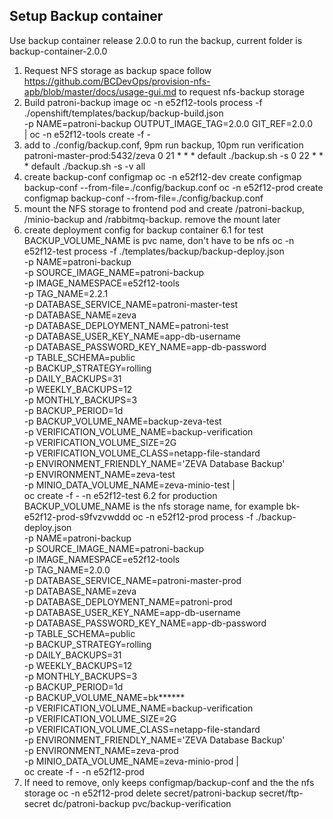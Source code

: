 ## Setup Backup container
Use backup container release 2.0.0 to run the backup, current folder is backup-container-2.0.0
1. Request NFS storage as backup space
follow https://github.com/BCDevOps/provision-nfs-apb/blob/master/docs/usage-gui.md to request nfs-backup storage
2. Build patroni-backup image
oc -n e52f12-tools process -f ./openshift/templates/backup/backup-build.json \
-p NAME=patroni-backup OUTPUT_IMAGE_TAG=2.0.0 GIT_REF=2.0.0 \
| oc -n e52f12-tools create -f -
3. add to ./config/backup.conf, 9pm run backup, 10pm run verification
patroni-master-prod:5432/zeva
0 21 * * * default ./backup.sh -s
0 22 * * * default ./backup.sh -s -v all
4. create backup-conf configmap
oc -n e52f12-dev create configmap backup-conf --from-file=./config/backup.conf
oc -n e52f12-prod create configmap backup-conf --from-file=./config/backup.conf
5. mount the NFS storage to frontend pod and create /patroni-backup, /minio-backup and /rabbitmq-backup. remove the mount later
6. create deployment config for backup container
6.1 for test
BACKUP_VOLUME_NAME is pvc name, don't have to be nfs
oc -n e52f12-test process -f ./templates/backup/backup-deploy.json \
  -p NAME=patroni-backup \
  -p SOURCE_IMAGE_NAME=patroni-backup \
  -p IMAGE_NAMESPACE=e52f12-tools \
  -p TAG_NAME=2.2.1 \
  -p DATABASE_SERVICE_NAME=patroni-master-test \
  -p DATABASE_NAME=zeva \
  -p DATABASE_DEPLOYMENT_NAME=patroni-test \
  -p DATABASE_USER_KEY_NAME=app-db-username \
  -p DATABASE_PASSWORD_KEY_NAME=app-db-password \
  -p TABLE_SCHEMA=public \
  -p BACKUP_STRATEGY=rolling \
  -p DAILY_BACKUPS=31 \
  -p WEEKLY_BACKUPS=12 \
  -p MONTHLY_BACKUPS=3 \
  -p BACKUP_PERIOD=1d \
  -p BACKUP_VOLUME_NAME=backup-zeva-test \
  -p VERIFICATION_VOLUME_NAME=backup-verification \
  -p VERIFICATION_VOLUME_SIZE=2G \
  -p VERIFICATION_VOLUME_CLASS=netapp-file-standard \
  -p ENVIRONMENT_FRIENDLY_NAME='ZEVA Database Backup' \
  -p ENVIRONMENT_NAME=zeva-test \
  -p MINIO_DATA_VOLUME_NAME=zeva-minio-test | \
  oc create -f - -n e52f12-test
6.2 for production
BACKUP_VOLUME_NAME is the nfs storage name, for example bk-e52f12-prod-s9fvzvwddd
oc -n e52f12-prod process -f ./backup-deploy.json \
  -p NAME=patroni-backup \
  -p SOURCE_IMAGE_NAME=patroni-backup \
  -p IMAGE_NAMESPACE=e52f12-tools \
  -p TAG_NAME=2.0.0 \
  -p DATABASE_SERVICE_NAME=patroni-master-prod \
  -p DATABASE_NAME=zeva \
  -p DATABASE_DEPLOYMENT_NAME=patroni-prod \
  -p DATABASE_USER_KEY_NAME=app-db-username \
  -p DATABASE_PASSWORD_KEY_NAME=app-db-password \
  -p TABLE_SCHEMA=public \
  -p BACKUP_STRATEGY=rolling \
  -p DAILY_BACKUPS=31 \
  -p WEEKLY_BACKUPS=12 \
  -p MONTHLY_BACKUPS=3 \
  -p BACKUP_PERIOD=1d \
  -p BACKUP_VOLUME_NAME=bk****** \
  -p VERIFICATION_VOLUME_NAME=backup-verification \
  -p VERIFICATION_VOLUME_SIZE=2G \
  -p VERIFICATION_VOLUME_CLASS=netapp-file-standard \
  -p ENVIRONMENT_FRIENDLY_NAME='ZEVA Database Backup' \
  -p ENVIRONMENT_NAME=zeva-prod \
  -p MINIO_DATA_VOLUME_NAME=zeva-minio-prod | \
  oc create -f - -n e52f12-prod
7. If need to remove, only keeps configmap/backup-conf and the the nfs storage
oc -n e52f12-prod delete secret/patroni-backup secret/ftp-secret dc/patroni-backup pvc/backup-verification 